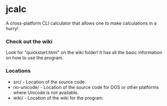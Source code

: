 # jcalc
A cross-platform CLI calculator that allows one to make calculations in a hurry! 


### Check out the wiki
Look for "quickstart.html" on the wiki folder! It has all the basic information on how to use the program.


### Locations
- src/ - Location of the source code.
- no-unicode/ - Location of the source code for DOS or other platforms where Unicode is not available.
- wiki/ - Location of the wiki for the program.
